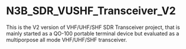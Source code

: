 # N3B_SDR_VUSHF_Transceiver_V2
This is the V2 version of VHF/UHF/SHF SDR Transceiver project, that is mainly started as a QO-100 portable terminal device but evaluated as a multiporpose all mode VHF/UHF/SHF transceiver.
